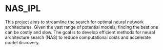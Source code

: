 # NAS_IPL
This project aims to streamline the search for optimal neural network architectures. Given the vast range of potential models, finding the best one can be costly and slow. The goal is to develop efficient methods for neural architecture search (NAS) to reduce computational costs and accelerate model discovery.
